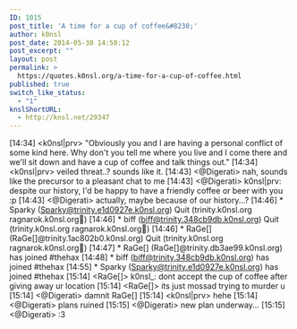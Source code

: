 ```yaml
---
ID: 1015
post_title: 'A time for a cup of coffee&#8230;'
author: k0nsl
post_date: 2014-05-30 14:50:12
post_excerpt: ""
layout: post
permalink: >
  https://quotes.k0nsl.org/a-time-for-a-cup-of-coffee.html
published: true
switch_like_status:
  - "1"
knslShortURL:
  - http://knsl.net/29347
---
```

[14:34] &lt;k0nsl|prv&gt; "Obviously you and I are having a personal conflict of some kind here. Why don't you tell me where you live and I come there and we'll sit down and have a cup of coffee and talk things out."
[14:34] &lt;k0nsl|prv&gt; veiled threat..? sounds like it.
[14:43] &lt;@Digerati&gt; nah, sounds like the precursor to a pleasant chat to me
[14:43] &lt;@Digerati&gt; k0nsl|prv: despite our history, I'd be happy to have a friendly coffee or beer with you :p
[14:43] &lt;@Digerati&gt; actually, maybe because of our history...?
[14:46] * Sparky (Sparky@trinity.e1d0927e.k0nsl.org) Quit (trinity.k0nsl.org ragnarok.k0nsl.org)
[14:46] * biff (biff@trinity.348cb9db.k0nsl.org) Quit (trinity.k0nsl.org ragnarok.k0nsl.org)
[14:46] * RaGe[] (RaGe[]@trinity.1ac802b0.k0nsl.org) Quit (trinity.k0nsl.org ragnarok.k0nsl.org)
[14:47] * RaGe[] (RaGe[]@trinity.db3ae99.k0nsl.org) has joined #thehax
[14:48] * biff (biff@trinity.348cb9db.k0nsl.org) has joined #thehax
[14:55] * Sparky (Sparky@trinity.e1d0927e.k0nsl.org) has joined #thehax
[15:14] &lt;RaGe[]&gt; k0nsl_: dont accept the cup of coffee after giving away ur location
[15:14] &lt;RaGe[]&gt; its just mossad trying to murder u
[15:14] &lt;@Digerati&gt; damnit RaGe[]
[15:14] &lt;k0nsl|prv&gt; hehe
[15:14] &lt;@Digerati&gt; plans ruined
[15:15] &lt;@Digerati&gt; new plan underway...
[15:15] &lt;@Digerati&gt; :3